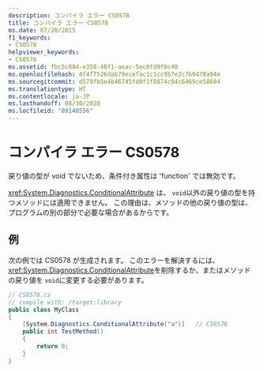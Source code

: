 ```yaml
---
description: コンパイラ エラー CS0578
title: コンパイラ エラー CS0578
ms.date: 07/20/2015
f1_keywords:
- CS0578
helpviewer_keywords:
- CS0578
ms.assetid: fbc5c884-e358-48f1-aeac-5ec8fd9f0c40
ms.openlocfilehash: 4f4f7526dab79ecefac1c1cc9b7e2c7b0478a94e
ms.sourcegitcommit: d579fb5e4b46745fd0f1f8874c94c6469ce58604
ms.translationtype: HT
ms.contentlocale: ja-JP
ms.lasthandoff: 08/30/2020
ms.locfileid: "89140556"
---
```

# <a name="compiler-error-cs0578"></a>コンパイラ エラー CS0578

戻り値の型が void でないため、条件付き属性は 'function' では無効です。

<xref:System.Diagnostics.ConditionalAttribute> は、 `void`以外の戻り値の型を持つメソッドには適用できません。 この理由は、メソッドの他の戻り値の型は、プログラムの別の部分で必要な場合があるからです。

## <a name="example"></a>例

次の例では CS0578 が生成されます。 このエラーを解決するには、 <xref:System.Diagnostics.ConditionalAttribute>を削除するか、またはメソッドの戻り値を `void`に変更する必要があります。

```csharp
// CS0578.cs
// compile with: /target:library
public class MyClass
{
    [System.Diagnostics.ConditionalAttribute("a")]   // CS0578
    public int TestMethod()
    {
        return 0;
    }
}
```
